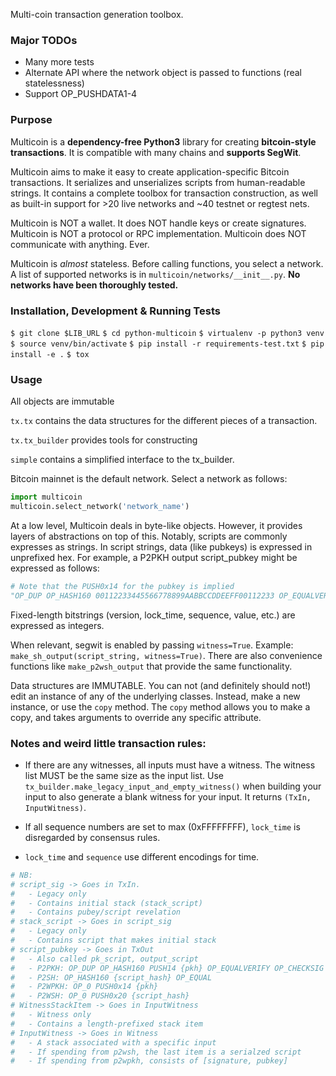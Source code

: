 Multi-coin transaction generation toolbox.

### Major TODOs

* Many more tests
* Alternate API where the network object is passed to functions (real statelessness)
* Support OP_PUSHDATA1-4

### Purpose

Multicoin is a **dependency-free Python3** library for creating **bitcoin-style transactions**. It is compatible with many chains and **supports SegWit**.

Multicoin aims to make it easy to create application-specific Bitcoin transactions. It serializes and unserializes scripts from human-readable strings. It contains a complete toolbox for transaction construction, as well as built-in support for >20 live networks and ~40 testnet or regtest nets.

Multicoin is NOT a wallet. It does NOT handle keys or create signatures. Multicoin is NOT a protocol or RPC implementation. Multicoin does NOT communicate with anything. Ever.

Multicoin is _almost_ stateless. Before calling functions, you select a network. A list of supported networks is in `multicoin/networks/__init__.py`. **No networks have been thoroughly tested.**

### Installation, Development & Running Tests

`$ git clone $LIB_URL`
`$ cd python-multicoin`
`$ virtualenv -p python3 venv`
`$ source venv/bin/activate`
`$ pip install -r requirements-test.txt`
`$ pip install -e .`
`$ tox`

### Usage

All objects are immutable

`tx.tx` contains the data structures for the different pieces of a transaction.

`tx.tx_builder` provides tools for constructing

`simple` contains a simplified interface to the tx_builder.

Bitcoin mainnet is the default network. Select a network as follows:

```Python
import multicoin
multicoin.select_network('network_name')
```

At a low level, Multicoin deals in byte-like objects. However, it provides layers of abstractions on top of this. Notably, scripts are commonly expresses as strings. In script strings, data (like pubkeys) is expressed in unprefixed hex. For example, a P2PKH output script_pubkey might be expressed as follows:

```Python
# Note that the PUSH0x14 for the pubkey is implied
"OP_DUP OP_HASH160 00112233445566778899AABBCCDDEEFF00112233 OP_EQUALVERIFY OP_CHECKSIG"
```

Fixed-length bitstrings (version, lock_time, sequence, value, etc.) are expressed as integers.

When relevant, segwit is enabled by passing `witness=True`. Example: `make_sh_output(script_string, witness=True)`. There are also convenience functions like `make_p2wsh_output` that provide the same functionality.

Data structures are IMMUTABLE. You can not (and definitely should not!) edit an instance of any of the underlying classes. Instead, make a new instance, or use the `copy` method. The `copy` method allows you to make a copy, and takes arguments to override any specific attribute.

### Notes and weird little transaction rules:

* If there are any witnesses, all inputs must have a witness. The witness list MUST be the same size as the input list. Use `tx_builder.make_legacy_input_and_empty_witness()` when building your input to also generate a blank witness for your input. It returns `(TxIn, InputWitness)`.

* If all sequence numbers are set to max (0xFFFFFFFF), `lock_time` is disregarded by consensus rules.

* `lock_time` and `sequence` use different encodings for time.

```Python
# NB:
# script_sig -> Goes in TxIn.
#   - Legacy only
#   - Contains initial stack (stack_script)
#   - Contains pubey/script revelation
# stack_script -> Goes in script_sig
#   - Legacy only
#   - Contains script that makes initial stack
# script_pubkey -> Goes in TxOut
#   - Also called pk_script, output_script
#   - P2PKH: OP_DUP OP_HASH160 PUSH14 {pkh} OP_EQUALVERIFY OP_CHECKSIG
#   - P2SH: OP_HASH160 {script_hash} OP_EQUAL
#   - P2WPKH: OP_0 PUSH0x14 {pkh}
#   - P2WSH: OP_0 PUSH0x20 {script_hash}
# WitnessStackItem -> Goes in InputWitness
#   - Witness only
#   - Contains a length-prefixed stack item
# InputWitness -> Goes in Witness
#   - A stack associated with a specific input
#   - If spending from p2wsh, the last item is a serialzed script
#   - If spending from p2wpkh, consists of [signature, pubkey]
```
